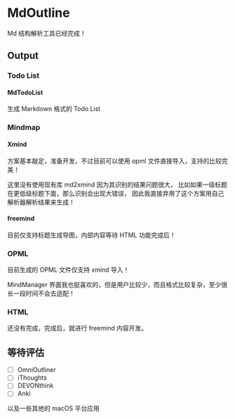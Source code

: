 # MdOutline

Md 结构解析工具已经完成！

## Output

### Todo List

#### MdTodoList

生成 Markdown 格式的 Todo List

### Mindmap

#### Xmind

方案基本敲定，准备开发，不过目前可以使用 opml 文件直接导入，支持的比较完美！

这里没有使用现有库 md2xmind 因为其识别的结果问题很大，
比如如果一级标题在更低级标题下面，那么识别会出现大错误，
因此我直接弃用了这个方案用自己解析器解析结果来生成！

#### freemind

目前仅支持标题生成导图，内部内容等待 HTML 功能完成后！

### OPML

目前生成的 OPML 文件仅支持 xmind 导入！

MindManager 界面我也挺喜欢的，但是用户比较少，而且格式比较复杂，至少很长一段时间不会去适配！

### HTML

还没有完成，完成后，就进行 freemind 内容开发。

## 等待评估

- [ ] OmniOutliner
- [ ] iThoughts
- [ ] DEVONthink
- [ ] Anki

以及一些其他的 macOS 平台应用
